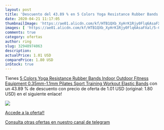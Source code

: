 ```yaml
---
layout: post
title: 'Descuento del 43.89 % en 5 Colors Yoga Resistance Rubber Bands In'
date: 2020-04-21 11:17:05
thumbnailImage: 'https://ae01.alicdn.com/kf/HTB1QXb_XyHrK1Rjy0Flq6AsaFXal/5-Colors-Yoga-Resistance-Rubber-Bands-Indoor-Outdoor-Fitness-Equipment-0-35mm-1-1mm-Pilates-Sport.jpg_350x350._SL200_.jpg'
images: [ 'https://ae01.alicdn.com/kf/HTB1QXb_XyHrK1Rjy0Flq6AsaFXal/5-Colors-Yoga-Resistance-Rubber-Bands-Indoor-Outdoor-Fitness-Equipment-0-35mm-1-1mm-Pilates-Sport.jpg_350x350._SL200_.jpg' ]
comments: true
category: ofertas
author: ring
slug: 32948974063
description:
actualPrice: 1.01 USD
comparePrice: 1.80 USD
inStock: true
---
```


Tienes [5 Colors Yoga Resistance Rubber Bands Indoor Outdoor Fitness Equipment 0.35mm-1.1mm Pilates Sport Training Workout Elastic Bands](https://www.amazon.com/dp/32948974063/?tag=redken08-20) con un 43.89 % de descuento con precio de oferta de 1.01 USD (original: 1.80 USD) en el siguiente enlace!

[![](https://ae01.alicdn.com/kf/HTB1QXb_XyHrK1Rjy0Flq6AsaFXal/5-Colors-Yoga-Resistance-Rubber-Bands-Indoor-Outdoor-Fitness-Equipment-0-35mm-1-1mm-Pilates-Sport.jpg_350x350._SL200_.jpg)](https://www.amazon.com/dp/32948974063/?tag=redken08-20)

[Accede a la oferta!!](https://www.amazon.com/dp/32948974063/?tag=redken08-20)

[Consulta otras ofertas en nuestro canal de telegram](https://t.me/s/ofertas25)
